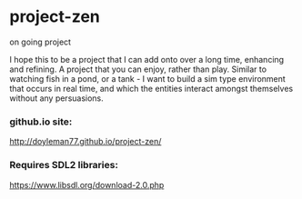 project-zen
===========

on going project

I hope this to be a project that I can add onto over a long time, enhancing and refining. A project that you can enjoy, rather than play.  Similar to watching fish in a pond, or a tank - I want to build a sim type environment that occurs in real time, and which the entities interact amongst themselves without any persuasions.


### github.io site:

http://doyleman77.github.io/project-zen/



### Requires SDL2 libraries:

https://www.libsdl.org/download-2.0.php

